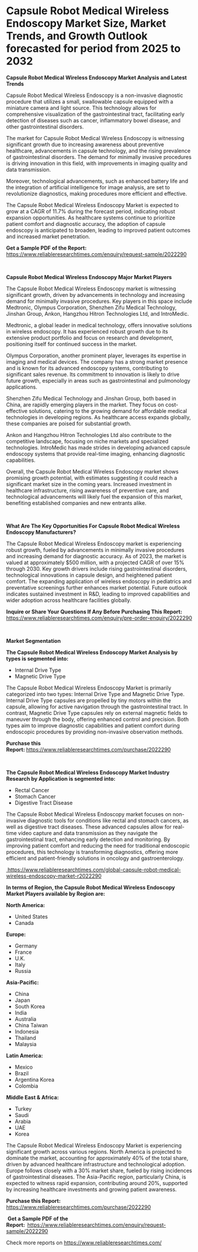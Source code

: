 <p><h1>Capsule Robot Medical Wireless Endoscopy Market Size, Market Trends, and Growth Outlook forecasted for period from 2025 to 2032</h1></p><p><strong>Capsule Robot Medical Wireless Endoscopy Market Analysis and Latest Trends</strong></p>
<p><p>Capsule Robot Medical Wireless Endoscopy is a non-invasive diagnostic procedure that utilizes a small, swallowable capsule equipped with a miniature camera and light source. This technology allows for comprehensive visualization of the gastrointestinal tract, facilitating early detection of diseases such as cancer, inflammatory bowel disease, and other gastrointestinal disorders. </p><p>The market for Capsule Robot Medical Wireless Endoscopy is witnessing significant growth due to increasing awareness about preventive healthcare, advancements in capsule technology, and the rising prevalence of gastrointestinal disorders. The demand for minimally invasive procedures is driving innovation in this field, with improvements in imaging quality and data transmission. </p><p>Moreover, technological advancements, such as enhanced battery life and the integration of artificial intelligence for image analysis, are set to revolutionize diagnostics, making procedures more efficient and effective. </p><p>The Capsule Robot Medical Wireless Endoscopy Market is expected to grow at a CAGR of 11.7% during the forecast period, indicating robust expansion opportunities. As healthcare systems continue to prioritize patient comfort and diagnostic accuracy, the adoption of capsule endoscopy is anticipated to broaden, leading to improved patient outcomes and increased market penetration.</p></p>
<p><strong>Get a Sample PDF of the Report:&nbsp;</strong> <a href="https://www.reliableresearchtimes.com/enquiry/request-sample/2022290?utm_campaign=1581&utm_medium=2&utm_source=Github&utm_content=ia&utm_term=29032025&utm_id=capsule-robot-medical-wireless-endoscopy">https://www.reliableresearchtimes.com/enquiry/request-sample/2022290</a></p>
<p>&nbsp;</p>
<p><strong>Capsule Robot Medical Wireless Endoscopy Major Market Players</strong></p>
<p><p>The Capsule Robot Medical Wireless Endoscopy market is witnessing significant growth, driven by advancements in technology and increasing demand for minimally invasive procedures. Key players in this space include Medtronic, Olympus Corporation, Shenzhen Zifu Medical Technology, Jinshan Group, Ankon, Hangzhou Hitron Technologies Ltd, and IntroMedic.</p><p>Medtronic, a global leader in medical technology, offers innovative solutions in wireless endoscopy. It has experienced robust growth due to its extensive product portfolio and focus on research and development, positioning itself for continued success in the market.</p><p>Olympus Corporation, another prominent player, leverages its expertise in imaging and medical devices. The company has a strong market presence and is known for its advanced endoscopy systems, contributing to significant sales revenue. Its commitment to innovation is likely to drive future growth, especially in areas such as gastrointestinal and pulmonology applications.</p><p>Shenzhen Zifu Medical Technology and Jinshan Group, both based in China, are rapidly emerging players in the market. They focus on cost-effective solutions, catering to the growing demand for affordable medical technologies in developing regions. As healthcare access expands globally, these companies are poised for substantial growth.</p><p>Ankon and Hangzhou Hitron Technologies Ltd also contribute to the competitive landscape, focusing on niche markets and specialized technologies. IntroMedic has made strides in developing advanced capsule endoscopy systems that provide real-time imaging, enhancing diagnostic capabilities.</p><p>Overall, the Capsule Robot Medical Wireless Endoscopy market shows promising growth potential, with estimates suggesting it could reach a significant market size in the coming years. Increased investment in healthcare infrastructure, rising awareness of preventive care, and technological advancements will likely fuel the expansion of this market, benefiting established companies and new entrants alike.</p></p>
<p>&nbsp;</p>
<p><strong>What Are The Key Opportunities For Capsule Robot Medical Wireless Endoscopy Manufacturers?</strong></p>
<p><p>The Capsule Robot Medical Wireless Endoscopy market is experiencing robust growth, fueled by advancements in minimally invasive procedures and increasing demand for diagnostic accuracy. As of 2023, the market is valued at approximately $500 million, with a projected CAGR of over 15% through 2030. Key growth drivers include rising gastrointestinal disorders, technological innovations in capsule design, and heightened patient comfort. The expanding application of wireless endoscopy in pediatrics and preventative screenings further enhances market potential. Future outlook indicates sustained investment in R&D, leading to improved capabilities and wider adoption across healthcare facilities globally.</p></p>
<p><strong>Inquire or Share Your Questions If Any Before Purchasing This Report:</strong> <a href="https://www.reliableresearchtimes.com/enquiry/pre-order-enquiry/2022290?utm_campaign=1581&utm_medium=2&utm_source=Github&utm_content=ia&utm_term=29032025&utm_id=capsule-robot-medical-wireless-endoscopy">https://www.reliableresearchtimes.com/enquiry/pre-order-enquiry/2022290</a></p>
<p>&nbsp;</p>
<p><strong>Market Segmentation</strong></p>
<p><strong>The Capsule Robot Medical Wireless Endoscopy Market Analysis by types is segmented into:</strong></p>
<p><ul><li>Internal Drive Type</li><li>Magnetic Drive Type</li></ul></p>
<p><p>The Capsule Robot Medical Wireless Endoscopy Market is primarily categorized into two types: Internal Drive Type and Magnetic Drive Type. Internal Drive Type capsules are propelled by tiny motors within the capsule, allowing for active navigation through the gastrointestinal tract. In contrast, Magnetic Drive Type capsules rely on external magnetic fields to maneuver through the body, offering enhanced control and precision. Both types aim to improve diagnostic capabilities and patient comfort during endoscopic procedures by providing non-invasive observation methods.</p></p>
<p><strong>Purchase this Report:&nbsp;</strong><a href="https://www.reliableresearchtimes.com/purchase/2022290?utm_campaign=1581&utm_medium=2&utm_source=Github&utm_content=ia&utm_term=29032025&utm_id=capsule-robot-medical-wireless-endoscopy">https://www.reliableresearchtimes.com/purchase/2022290</a></p>
<p>&nbsp;</p>
<p><strong>The Capsule Robot Medical Wireless Endoscopy Market Industry Research by Application is segmented into:</strong></p>
<p><ul><li>Rectal Cancer</li><li>Stomach Cancer</li><li>Digestive Tract Disease</li></ul></p>
<p><p>The Capsule Robot Medical Wireless Endoscopy market focuses on non-invasive diagnostic tools for conditions like rectal and stomach cancers, as well as digestive tract diseases. These advanced capsules allow for real-time video capture and data transmission as they navigate the gastrointestinal tract, enhancing early detection and monitoring. By improving patient comfort and reducing the need for traditional endoscopic procedures, this technology is transforming diagnostics, offering more efficient and patient-friendly solutions in oncology and gastroenterology.</p></p>
<p><a href="https://www.reliableresearchtimes.com/global-capsule-robot-medical-wireless-endoscopy-market-r2022290?utm_campaign=1581&utm_medium=2&utm_source=Github&utm_content=ia&utm_term=29032025&utm_id=capsule-robot-medical-wireless-endoscopy">&nbsp;https://www.reliableresearchtimes.com/global-capsule-robot-medical-wireless-endoscopy-market-r2022290</a></p>
<p><strong>In terms of Region, the Capsule Robot Medical Wireless Endoscopy Market Players available by Region are:</strong></p>
<p>
    <p> <strong> North America: </strong>
        <ul>
            <li>United States</li>
            <li>Canada</li>
        </ul>
        </p> 
    <p> <strong> Europe: </strong>
        <ul>
            <li>Germany</li>
            <li>France</li>
            <li>U.K.</li>
            <li>Italy</li>
            <li>Russia</li>
        </ul>
        </p> 
    <p> <strong> Asia-Pacific: </strong>
        <ul>
            <li>China</li>
            <li>Japan</li>
            <li>South Korea</li>
            <li>India</li>
            <li>Australia</li>
            <li>China Taiwan</li>
            <li>Indonesia</li>
            <li>Thailand</li>
            <li>Malaysia</li>
        </ul>
        </p> 
    <p> <strong> Latin America: </strong>
        <ul>
            <li>Mexico</li>
            <li>Brazil</li>
            <li>Argentina Korea</li>
            <li>Colombia</li>
        </ul>
        </p> 
    <p> <strong> Middle East & Africa: </strong>
        <ul>
            <li>Turkey</li>
            <li>Saudi</li>
            <li>Arabia</li>
            <li>UAE</li>
            <li>Korea</li>
        </ul>
    </p>
    </p>
<p><p>The Capsule Robot Medical Wireless Endoscopy Market is experiencing significant growth across various regions. North America is projected to dominate the market, accounting for approximately 40% of the total share, driven by advanced healthcare infrastructure and technological adoption. Europe follows closely with a 30% market share, fueled by rising incidences of gastrointestinal diseases. The Asia-Pacific region, particularly China, is expected to witness rapid expansion, contributing around 20%, supported by increasing healthcare investments and growing patient awareness.</p></p>
<p><strong>Purchase this Report: </strong><a href="https://www.reliableresearchtimes.com/purchase/2022290?utm_campaign=1581&utm_medium=2&utm_source=Github&utm_content=ia&utm_term=29032025&utm_id=capsule-robot-medical-wireless-endoscopy">https://www.reliableresearchtimes.com/purchase/2022290</a></p>
<p>&nbsp;<strong>Get a Sample PDF of the Report:&nbsp;&nbsp;</strong><a href="https://www.reliableresearchtimes.com/enquiry/request-sample/2022290?utm_campaign=1581&utm_medium=2&utm_source=Github&utm_content=ia&utm_term=29032025&utm_id=capsule-robot-medical-wireless-endoscopy">https://www.reliableresearchtimes.com/enquiry/request-sample/2022290</a></p>
<p><strong></strong></p>
<p>Check more reports on <a href="https://www.reliableresearchtimes.com/?utm_campaign=1581&utm_medium=2&utm_source=Github&utm_content=ia&utm_term=29032025&utm_id=capsule-robot-medical-wireless-endoscopy">https://www.reliableresearchtimes.com/</a></p>